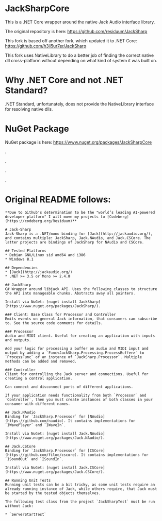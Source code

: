 # JackSharpCore

This is a .NET Core wrapper around the native Jack Audio interface library.

The original repository is here: https://github.com/residuum/JackSharp

This fork is based off another fork, which updated it to .NET Core: https://github.com/h3ll5ur7er/JackSharp

This fork uses NativeLibrary to do a better job of finding the correct native dll cross-platform without depending on what kind of system it was built on.

# Why .NET Core and not .NET Standard?

.NET Standard, unfortunately, does not provide the NativeLibrary interface for resolving native dlls.

# NuGet Package

NuGet package is here: https://www.nuget.org/packages/JackSharpCore

.

.

.

.

# Original README follows:

```
**Due to Github's determination to be the "world’s leading AI-powered developer platform" I will move my projects to [Codeberg](https://codeberg.org/Residuum)**

# Jack-Sharp
Jack-Sharp is a .NET/mono binding for [Jack](http://jackaudio.org/), and contains multiple: JackSharp, Jack.NAudio, and Jack.CSCore. The latter projects are bindings of JackSharp for NAudio and CSCore.

## Tested Platforms
* Debian GNU/Linux sid amd64 and i386
* Windows 8.1

## Dependencies
* [Jack](http://jackaudio.org/)
* .NET >= 3.5 or Mono >= 2.4.0

## JackSharp
C# Wrapper around libjack API. Uses the following classes to structure the API into manageable chunks. Abstracts away all pointers.

Install via NuGet: [nuget install JackSharp](https://www.nuget.org/packages/JackSharp/).

### Client: Base Class for Processor and Controller
Emits events on general Jack information, that consumers can subscribe to. See the source code comments for details.

### Processor
Audio and MIDI client. Useful for creating an application with inputs and outputs.

Add your logic for processing a buffer on audio and MIDI input and output by adding a `Func<JackSharp.Processing.ProcessBuffer>` to `ProcessFunc` of an instance of `JackSharp.Processor`. Multiple methods can be added and removed.

### Controller
Client for controlling the Jack server and connections. Useful for creating a control application.

Can connect and disconnect ports of different applications.

If your application needs functionality from both `Processor` and `Controller`, then you must create instances of both classes in your consumer with different names.

## Jack.NAudio
Binding for `JackSharp.Processor` for [NAudio](https://github.com/naudio). It contains implementations for `IWavePlayer` and `IWaveIn`.

Install via NuGet: [nuget install Jack.NAudio](https://www.nuget.org/packages/Jack.NAudio/).

## Jack.CSCore
Binding for `JackSharp.Processor` for [CSCore](https://github.com/filoe/cscore). It contains implementations for `ISoundOut` and `ISoundIn`.

Install via NuGet: [nuget install Jack.CSCore](https://www.nuget.org/packages/Jack.CSCore/).

## Running Unit Tests
Running unit tests can be a bit tricky, as some unit tests require an already running instance of Jack, while others require, that Jack must be started by the tested objects themselves. 

The following test class from the project `JackSharpTest` must be run without Jack:

* `ServerStartTest`
```
